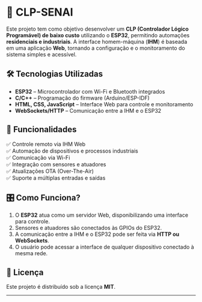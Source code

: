 # 🚀 CLP-SENAI

Este projeto tem como objetivo desenvolver um **CLP (Controlador Lógico Programável) de baixo custo** utilizando o **ESP32**, permitindo automações **residenciais e industriais**. A interface homem-máquina (**IHM**) é baseada em uma aplicação **Web**, tornando a configuração e o monitoramento do sistema simples e acessível.

## 🛠️ Tecnologias Utilizadas

- **ESP32** – Microcontrolador com Wi-Fi e Bluetooth integrados
- **C/C++** – Programação do firmware (Arduino/ESP-IDF)
- **HTML, CSS, JavaScript** – Interface Web para controle e monitoramento
- **WebSockets/HTTP** – Comunicação entre a IHM e o ESP32

## 📌 Funcionalidades

✅ Controle remoto via IHM Web  
✅ Automação de dispositivos e processos industriais  
✅ Comunicação via Wi-Fi  
✅ Integração com sensores e atuadores  
✅ Atualizações OTA (Over-The-Air)  
✅ Suporte a múltiplas entradas e saídas  

## 🎛️ Como Funciona?

1. O **ESP32** atua como um servidor Web, disponibilizando uma interface para controle.  
2. Sensores e atuadores são conectados às GPIOs do ESP32.  
3. A comunicação entre a IHM e o ESP32 pode ser feita via **HTTP ou WebSockets**.  
4. O usuário pode acessar a interface de qualquer dispositivo conectado à mesma rede. 

## 📜 Licença

Este projeto é distribuído sob a licença **MIT**.  

---
